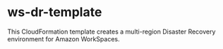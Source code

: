 # ws-dr-template
This CloudFormation template creates a multi-region Disaster Recovery environment for Amazon WorkSpaces.
